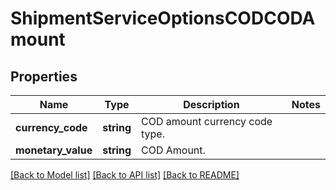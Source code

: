 # ShipmentServiceOptionsCODCODAmount

## Properties
Name | Type | Description | Notes
------------ | ------------- | ------------- | -------------
**currency_code** | **string** | COD amount currency code type. | 
**monetary_value** | **string** | COD Amount. | 

[[Back to Model list]](../../README.md#documentation-for-models) [[Back to API list]](../../README.md#documentation-for-api-endpoints) [[Back to README]](../../README.md)

